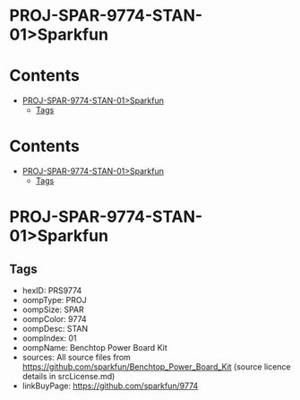 
PROJ-SPAR-9774-STAN-01>Sparkfun
===============================

Contents
========

* [PROJ-SPAR-9774-STAN-01>Sparkfun](#proj-spar-9774-stan-01sparkfun)
	* [Tags](#tags)

Contents
========

* [PROJ-SPAR-9774-STAN-01>Sparkfun](#proj-spar-9774-stan-01sparkfun)
	* [Tags](#tags)

# PROJ-SPAR-9774-STAN-01>Sparkfun

## Tags

- hexID: PRS9774
- oompType: PROJ
- oompSize: SPAR
- oompColor: 9774
- oompDesc: STAN
- oompIndex: 01
- oompName: Benchtop Power Board Kit
- sources: All source files from https://github.com/sparkfun/Benchtop_Power_Board_Kit (source licence details in srcLicense.md)
- linkBuyPage: https://github.com/sparkfun/9774
